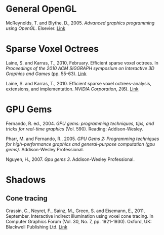 <!-- markdownlint-configure-file { "MD013": false } -->

# General OpenGL

McReynolds, T. and Blythe, D., 2005. _Advanced graphics programming using OpenGL_. Elsevier. [Link](https://books.google.co.uk/books?hl=en&lr=&id=bmv2HRpG1bUC&oi=fnd&pg=PP1&dq=opengl+optimization+techniques&ots=6kQQ6Dhaww&sig=rdyF2rGwCg751rQb20E5Mx2wXfs&redir_esc=y#v=onepage&q&f=false)

# Sparse Voxel Octrees

Laine, S. and Karras, T., 2010, February. Efficient sparse voxel octrees. In _Proceedings of the 2010 ACM SIGGRAPH symposium on Interactive 3D Graphics and Games_ (pp. 55-63). [Link](https://dl.acm.org/doi/abs/10.1145/1730804.1730814)

Laine, S. and Karras, T., 2010. Efficient sparse voxel octrees–analysis, extensions, and implementation. _NVIDIA Corporation_, _2_(6). [Link](https://citeseerx.ist.psu.edu/document?repid=rep1&type=pdf&doi=5ca07a56725f8ae6c74778a86a4736ebaab6add6)

# GPU Gems

Fernando, R. ed., 2004. _GPU gems: programming techniques, tips, and tricks for real-time graphics_ (Vol. 590). Reading: Addison-Wesley.

Pharr, M. and Fernando, R., 2005. _GPU Gems 2: Programming techniques for high-performance graphics and general-purpose computation (gpu gems)_. Addison-Wesley Professional.

Nguyen, H., 2007. _Gpu gems 3_. Addison-Wesley Professional.

# Shadows

## Cone tracing

Crassin, C., Neyret, F., Sainz, M., Green, S. and Eisemann, E., 2011, September. Interactive indirect illumination using voxel cone tracing. In Computer Graphics Forum (Vol. 30, No. 7, pp. 1921-1930). Oxford, UK: Blackwell Publishing Ltd. [Link](https://onlinelibrary.wiley.com/doi/abs/10.1111/j.1467-8659.2011.02063.x?casa_token=Jzi9pOI4yKQAAAAA:enVPtt52iHeo4oyCCyL1BummZC644abV_3LmM8Gbu1n5OqqaEfQa-0cKOWpMawadiciRgu0flIKpEA)

